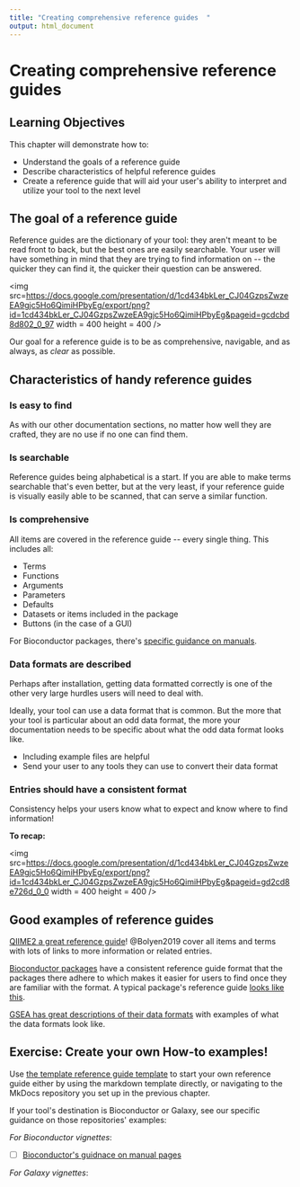 ```yaml
---
title: "Creating comprehensive reference guides  "
output: html_document
---
```


# Creating comprehensive reference guides

## Learning Objectives

This chapter will demonstrate how to:

- Understand the goals of a reference guide
- Describe characteristics of helpful reference guides
- Create a reference guide that will aid your user's ability to interpret and utilize your tool to the next level

## The goal of a reference guide

Reference guides are the dictionary of your tool: they aren't meant to be read front to back, but the best ones are easily searchable.
Your user will have something in mind that they are trying to find information on -- the quicker they can find it, the quicker their question can be answered.

<img src=https://docs.google.com/presentation/d/1cd434bkLer_CJ04GzpsZwzeEA9gjc5Ho6QimiHPbyEg/export/png?id=1cd434bkLer_CJ04GzpsZwzeEA9gjc5Ho6QimiHPbyEg&pageid=gcdcbd8d802_0_97 width = 400 height = 400 />

Our goal for a reference guide is to be as comprehensive, navigable, and as always, as _clear_ as possible.

## Characteristics of handy reference guides

### Is easy to find

As with our other documentation sections, no matter how well they are crafted, they are no use if no one can find them.

### Is searchable

Reference guides being alphabetical is a start.
If you are able to make terms searchable that's even better, but at the very least, if your reference guide is visually easily able to be scanned, that can serve a similar function.

### Is comprehensive

All items are covered in the reference guide -- every single thing.
This includes all:

- Terms
- Functions
- Arguments
- Parameters
- Defaults
- Datasets or items included in the package
- Buttons (in the case of a GUI)

For Bioconductor packages, there's [specific guidance on manuals](http://cran.fhcrc.org/doc/manuals/R-exts.html#Documenting-functions).

### Data formats are described

Perhaps after installation, getting data formatted correctly is one of the other very large hurdles users will need to deal with.

Ideally, your tool can use a data format that is common.
But the more that your tool is particular about an odd data format, the more your documentation needs to be specific about what the odd data format looks like.

- Including example files are helpful
- Send your user to any tools they can use to convert their data format

### Entries should have a consistent format

Consistency helps your users know what to expect and know where to find information!

**To recap:**

<img src=https://docs.google.com/presentation/d/1cd434bkLer_CJ04GzpsZwzeEA9gjc5Ho6QimiHPbyEg/export/png?id=1cd434bkLer_CJ04GzpsZwzeEA9gjc5Ho6QimiHPbyEg&pageid=gd2cd8e726d_0_0 width = 400 height = 400 />

## Good examples of reference guides

[QIIME2 a great reference guide](https://docs.qiime2.org/2021.2/glossary/)!
@Bolyen2019 cover all items and terms with lots of links to more information or related entries.

[Bioconductor packages](https://bioconductor.org/packages/3.12/bioc/) have a consistent reference guide format that the packages there adhere to which makes it easier for users to find once they are familiar with the format.
A typical package's reference guide [looks like this](https://bioconductor.org/packages/3.12/bioc/manuals/GenomicRanges/man/GenomicRanges.pdf).

[GSEA has great descriptions of their data formats](https://www.gsea-msigdb.org/gsea/doc/GSEAUserGuideTEXT.htm#_Loading_Data) with examples of what the data formats look like. 


## Exercise: Create your own How-to examples!

Use [the template reference guide template](https://raw.githubusercontent.com/jhudsl/itcr-template-documentation/master/docs/reference_guide_template.md) to start your own reference guide either by using the markdown template directly, or navigating to the MkDocs repository you set up in the previous chapter.

If your tool's destination is Bioconductor or Galaxy, see our specific guidance on those repositories' examples:


_For Bioconductor vignettes_: 

- [ ] [Bioconductor's guidnace on manual pages](https://bioconductor.org/developers/package-guidelines/#manpages)


_For Galaxy vignettes_: 

